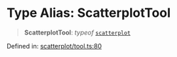 # Type Alias: ScatterplotTool

> **ScatterplotTool**: *typeof* [`scatterplot`](../variables/scatterplot.md)

Defined in: [scatterplot/tool.ts:80](https://github.com/GeoDaCenter/openassistant/blob/36f516b8229288259590b2d9dab3b10cbfc3cbfd/packages/echarts/src/scatterplot/tool.ts#L80)
